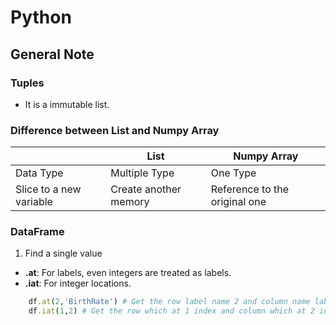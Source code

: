 # Python

## General Note

### Tuples

- It is a immutable list.

### Difference between **List** and **Numpy Array**

|                         | List                  | Numpy Array                   |
| ----------------------- | --------------------- | ----------------------------- |
| Data Type               | Multiple Type         | One Type                      |
| Slice to a new variable | Create another memory | Reference to the original one |

### DataFrame

1. Find a single value

- **.at**: For labels, even integers are treated as labels.
- **.iat**: For integer locations.

```ruby
    df.at(2,'BirthRate') # Get the row label name 2 and column name label Birthrate
    df.iat(1,2) # Get the row which at 1 index and column which at 2 index
```
